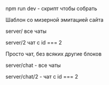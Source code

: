 npm run dev - скрипт чтобы собрать

Шаблон со мизерной эмитацией сайта

server/  все чаты

server/2  чат с id === 2

Просто чат, без всяких другие блоков

server/chat  - все чаты

server/chat/2 - чат с id === 2
